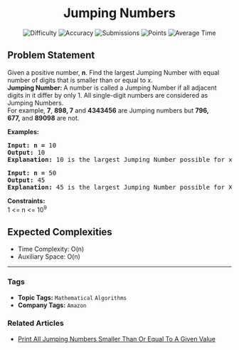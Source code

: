 <h1 align="center">Jumping Numbers</h1>

<p align="center">
  <img alt="Difficulty" title="Difficulty" src="https://custom-icon-badges.demolab.com/badge/Difficulty: Medium-1F222E?style=for-the-badge&logoColor=white&logo=fire"/>
  <img alt="Accuracy" title="Accuracy" src="https://custom-icon-badges.demolab.com/badge/Accuracy: 20.85%25-1F222E?style=for-the-badge&logoColor=white&logo=target"/>
  <img alt="Submissions" title="Submissions" src="https://custom-icon-badges.demolab.com/badge/Submissions: 63K+-1F222E?style=for-the-badge&logoColor=white&logo=repo"/>
  <img alt="Points" title="Points" src="https://custom-icon-badges.demolab.com/badge/Points: 4-1F222E?style=for-the-badge&logoColor=white&logo=award"/>
  <img alt="Average Time" title="Average Time" src="https://custom-icon-badges.demolab.com/badge/Average%20Time: 20m-1F222E?style=for-the-badge&logoColor=white&logo=clock"/>
</p>

## Problem Statement

Given a positive number, <b>n</b>. Find the largest Jumping Number with equal number of digits that is smaller than or equal to x. <br><b>Jumping Number: </b>A number is called a Jumping Number if all adjacent digits in it differ by only 1. All single-digit numbers are considered as Jumping Numbers. <br>For example, <b>7</b>, <b>898, 7</b> and <b>4343456</b> are Jumping numbers but <b>796, 677,</b> and <b>89098</b> are not.

<b>Examples:</b>

<pre><b>Input:</b> <b>n = </b>10
<b>Output: </b>10
<b>Explanation: </b>10 is the largest Jumping Number possible for x = 10.</pre>

<pre><b>Input:</b> <b>n = </b>50
<b>Output: </b>45
<b>Explanation: </b>45 is the largest Jumping Number possible for X = 50.</pre>

<b>Constraints:</b><br>1 <= n <= 10<sup>9</sup>

## Expected Complexities
- Time Complexity: O(n)
- Auxiliary Space: O(n)

<hr>

### Tags
- **Topic Tags:** `Mathematical` `Algorithms`
- **Company Tags:** `Amazon`

### Related Articles
- [Print All Jumping Numbers Smaller Than Or Equal To A Given Value](https://www.geeksforgeeks.org/print-all-jumping-numbers-smaller-than-or-equal-to-a-given-value/)

